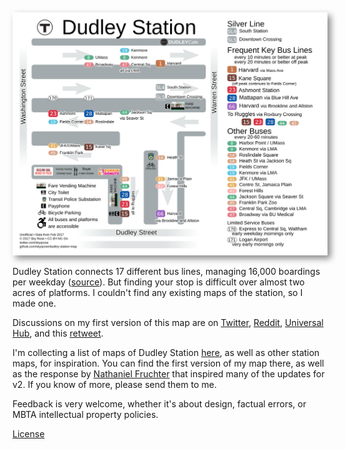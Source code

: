 <img alt="Map of Dudley Station" src="Dudley_Station_Map.png" style="box-shadow: 5px 5px 10px #888888;">

Dudley Station connects 17 different bus lines, managing 16,000 boardings per weekday ([source](https://www.massdot.state.ma.us/Portals/49/Docs/Focus40BusReport.pdf)). But finding your stop is difficult over almost two acres of platforms. I couldn't find any existing maps of the station, so I made one.

Discussions on my first version of this map are on [Twitter](https://mobile.twitter.com/skyqrose/status/856938839063109633), [Reddit](https://www.reddit.com/r/boston/comments/67k070/dudley_station_is_a_maze_so_i_made_a_map/), [Universal Hub](http://www.universalhub.com/2017/map-bus-routes-dudley-square), and this [retweet](https://twitter.com/stevenbeaucher/status/857605821424951297).

I'm collecting a list of maps of Dudley Station [here](other_maps), as well as other station maps, for inspiration. You can find the first version of my map there, as well as the response by [Nathaniel Fruchter](https://github.com/nhfruchter/dudley-map) that inspired many of the updates for v2. If you know of more, please send them to me.

Feedback is very welcome, whether it's about design, factual errors, or MBTA intellectual property policies.

[License](LICENSE.md)
